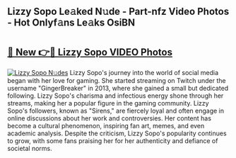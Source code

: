 ## Lizzy Sopo Le𝚊ked N𝚞de - Part-nfz Video Photos - Hot Onlyf𝚊ns Le𝚊ks OsiBN

# <h2><a href="http://ab64549.deff.icu/?id=Lizzy+Sopo">🔗 New 👉🔴 Lizzy Sopo VIDEO Photos</a></h2>

[![Lizzy Sopo N𝚞des](https://i.imgur.com/rIISA9y.gif)](http://ab64549.deff.icu/?id=Lizzy+Sopo)
Lizzy Sopo's journey into the world of social media began with her love for gaming. She started streaming on Twitch under the username "GingerBreaker" in 2013, where she gained a small but dedicated following. Lizzy Sopo's charisma and infectious energy shone through her streams, making her a popular figure in the gaming community. Lizzy Sopo's followers, known as "Sirens," are fiercely loyal and often engage in online discussions about her work and controversies. Her content has become a cultural phenomenon, inspiring fan art, memes, and even academic analysis. Despite the criticism, Lizzy Sopo's popularity continues to grow, with some fans praising her for her authenticity and defiance of societal norms.
